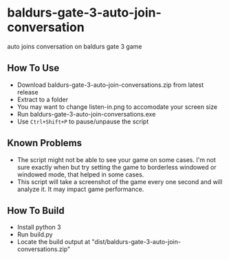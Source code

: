 # baldurs-gate-3-auto-join-conversation
auto joins conversation on baldurs gate 3 game


## How To Use

- Download baldurs-gate-3-auto-join-conversations.zip from latest release
- Extract to a folder
- You may want to change listen-in.png to accomodate your screen size
- Run baldurs-gate-3-auto-join-conversations.exe
- Use `Ctrl+Shift+P` to pause/unpause the script

## Known Problems

- The script might not be able to see your game on some cases. I'm not sure exactly when but try setting the game to borderless windowed or windowed mode, that helped in some cases.
- This script will take a screenshot of the game every one second and will analyze it. It may impact game performance.


## How To Build

- Install python 3
- Run build.py
- Locate the build output at "dist/baldurs-gate-3-auto-join-conversations.zip"

